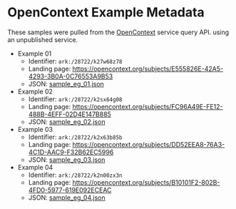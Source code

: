 # OpenContext Example Metadata

These samples were pulled from the [OpenContext](https://opencontext.org/about/services#tab_query-syntax) service query API. 
using an unpublished service.

* Example 01
  * Identifier: `ark:/28722/k27w68z78`
  * Landing page: https://opencontext.org/subjects/E555826E-42A5-4293-3B0A-0C76553A9B53
  * JSON: [sample_eg_01.json](sample_eg_01.json)
* Example 02
  * Identifier: `ark:/28722/k2sx64g08`
  * Landing page: https://opencontext.org/subjects/FC96A49E-FE12-488B-4EFF-02D4E147B885
  * JSON: [sample_eg_02.json](sample_eg_02.json)  
* Example 03
  * Identifier: `ark:/28722/k2x63b85b`
  * Landing page: https://opencontext.org/subjects/DD52EEA8-76A3-4C1D-AAC9-F32B62EC5996
  * JSON: [sample_eg_03.json](sample_eg_03.json)
* Example 04
  * Identifier: `ark:/28722/k2n00zx3n`
  * Landing page: https://opencontext.org/subjects/B10101F2-802B-4FD0-5977-619E092ECEAC
  * JSON: [sample_eg_04.json](sample_eg_04.json)  

